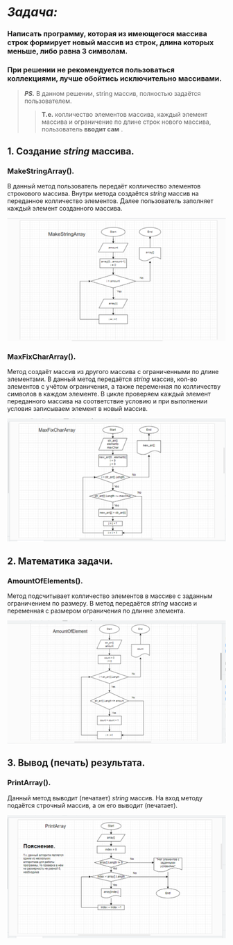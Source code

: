 # *Задача:*
### Написать программу, которая из имеющегося массива строк формирует новый массив из строк, длина которых меньше, либо равна 3 символам.

### При решении не рекомендуется пользоваться коллекциями, лучше обойтись исключительно массивами.

> ***PS.*** В данном решении, string массив, полностью задаётся пользователем. 
>> **Т.е.** колличество элементов массива, каждый элемент массива и ограничение по длине строк нового массива, пользователь **вводит сам** .

## 1. Создание _string_ массива.

### MakeStringArray().
В данный метод пользователь передаёт колличество элементов строкового массива.
Внутри метода создаётся *string* массив на переданное колличество элементов. Далее пользователь заполняет каждый элемент созданного массива.

![MakeStringArray](MakeStringArray.png)

### MaxFixCharArray().
Метод создаёт массив из другого массива с ограниченными по длине элементами.
В данный метод передаётся *string* массив, кол-во элементов с учётом ограничения, а также переменная по колличеству символов в каждом элементе.
В цикле проверяем каждый элемент переданного массива на соответствие условию и при выполнении условия записываем элемент в новый массив.

![MaxFixCharArray](MaxFixCharArray.png)

## 2. Математика задачи.

### AmountOfElements().
Метод подсчитывает колличество элементов в массиве с заданным ограничением по размеру.
В метод передаётся _string_ массив и переменная с размером ограничения по длинне элемента.

![AmountOfElements](AmountOfElement.png)

## 3. Вывод (печать) результата.

### PrintArray().
Данный метод выводит (печатает) *string* массив.
На вход методу подаётся строчный массив, а он его выводит (печатает).

![PrintArray](PrintArray.png)

